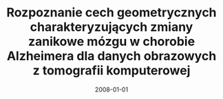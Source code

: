 ---
# Documentation: https://wowchemy.com/docs/managing-content/

title: Rozpoznanie cech geometrycznych charakteryzujących zmiany zanikowe mózgu w
  chorobie Alzheimera dla danych obrazowych z tomografii komputerowej
subtitle: ''
summary: ''
authors:
- Marta Tabakow
- tabakow
- kwasnicka
- Anna Czarnecka
- Marek Sąsiadek
tags: []
categories: []
date: '2008-01-01'
lastmod: 2022-10-07T05:00:54Z
featured: false
draft: false

# Featured image
# To use, add an image named `featured.jpg/png` to your page's folder.
# Focal points: Smart, Center, TopLeft, Top, TopRight, Left, Right, BottomLeft, Bottom, BottomRight.
image:
  caption: ''
  focal_point: ''
  preview_only: false

# Projects (optional).
#   Associate this post with one or more of your projects.
#   Simply enter your project's folder or file name without extension.
#   E.g. `projects = ["internal-project"]` references `content/project/deep-learning/index.md`.
#   Otherwise, set `projects = []`.
projects: []
publishDate: '2022-10-07T05:00:53.774332Z'
publication_types:
- '2'
abstract: ''
publication: '*Psychogeriatria Polska*'
---